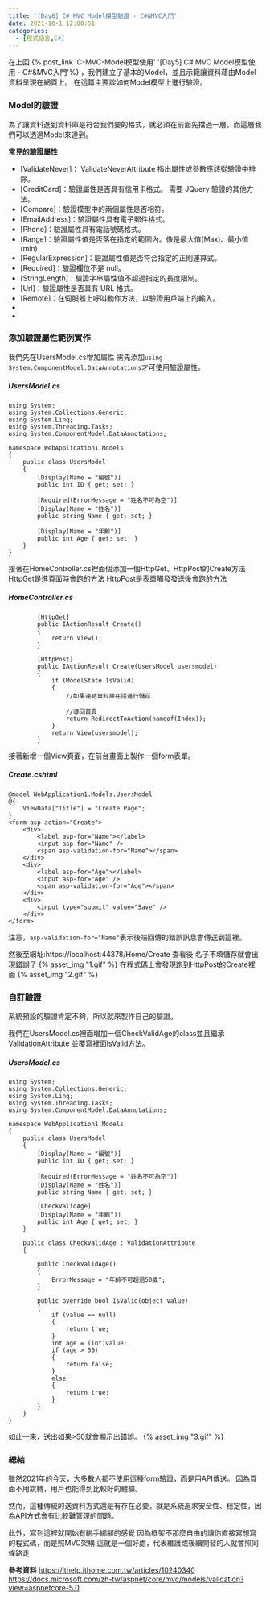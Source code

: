```yaml
---
title: '[Day6] C# MVC Model模型驗證 - C#&MVC入門'
date: 2021-10-1 12:00:51
categories:
  - [程式語言,C#]
---
```

在上回 {% post_link 'C-MVC-Model模型使用' '[Day5] C# MVC Model模型使用 - C#&MVC入門'%}  ，我們建立了基本的Model，並且示範讓資料藉由Model資料呈現在網頁上。
在這篇主要談如何Model模型上進行驗證。

### Model的驗證
為了讓資料進到資料庫是符合我們要的格式，就必須在前面先擋過一層，而這層我們可以透過Model來達到。

**常見的驗證屬性**
+ [ValidateNever]： ValidateNeverAttribute 指出屬性或參數應該從驗證中排除。
+ [CreditCard]：驗證屬性是否具有信用卡格式。 需要 JQuery 驗證的其他方法。
+ [Compare]：驗證模型中的兩個屬性是否相符。
+ [EmailAddress]：驗證屬性具有電子郵件格式。
+ [Phone]：驗證屬性具有電話號碼格式。
+ [Range]：驗證屬性值是否落在指定的範圍內。像是最大值(Max)、最小值(min)
+ [RegularExpression]：驗證屬性值是否符合指定的正則運算式。
+ [Required]：驗證欄位不是 null。 
+ [StringLength]：驗證字串屬性值不超過指定的長度限制。
+ [Url]：驗證屬性是否具有 URL 格式。
+ [Remote]：在伺服器上呼叫動作方法，以驗證用戶端上的輸入。
+ [Display]:顯示名稱為
+ [DataType]:資料型別

### 添加驗證屬性範例實作
我們先在UsersModel.cs增加屬性
需先添加<code>using System.ComponentModel.DataAnnotations</code>才可使用驗證屬性。

##### UsersModel.cs

```
using System;
using System.Collections.Generic;
using System.Linq;
using System.Threading.Tasks;
using System.ComponentModel.DataAnnotations;

namespace WebApplication1.Models
{
    public class UsersModel
    {
        [Display(Name = "編號")]
        public int ID { get; set; }

        [Required(ErrorMessage = "姓名不可為空")]
        [Display(Name = "姓名")]
        public string Name { get; set; }

        [Display(Name = "年齡")]
        public int Age { get; set; }
    }
}
```
接著在HomeController.cs裡面個添加一個HttpGet、HttpPost的Create方法
HttpGet是進頁面時會跑的方法
HttpPost是表單觸發發送後會跑的方法
##### HomeController.cs
```
        [HttpGet]
        public IActionResult Create()
        {
            return View();
        }

        [HttpPost]
        public IActionResult Create(UsersModel usersmodel)
        {
            if (ModelState.IsValid)
            {
                //如果連結資料庫在這進行儲存

                //導回首頁
                return RedirectToAction(nameof(Index));
            }
            return View(usersmodel);
        }
```

接著新增一個View頁面，在前台畫面上製作一個form表單。
##### Create.cshtml
```
@model WebApplication1.Models.UsersModel
@{
    ViewData["Title"] = "Create Page";
}
<form asp-action="Create">
    <div>
        <label asp-for="Name"></label>
        <input asp-for="Name" />
        <span asp-validation-for="Name"></span>
    </div>
    <div>
        <label asp-for="Age"></label>
        <input asp-for="Age" />
        <span asp-validation-for="Age"></span>
    </div>
    <div>
        <input type="submit" value="Save" />
    </div>
</form>
```

注意，<code>asp-validation-for="Name"</code>表示後端回傳的錯誤訊息會傳送到這裡。


然後至網址:https://localhost:44378/Home/Create 查看後
名子不填儲存就會出現錯誤了
{% asset_img "1.gif" %}
在程式碼上會發現跑到HttpPost的Create裡面
{% asset_img "2.gif" %}

### 自訂驗證
系統預設的驗證肯定不夠，所以就來製作自己的驗證。

我們在UsersModel.cs裡面增加一個CheckValidAge的class並且繼承ValidationAttribute
並覆寫裡面IsValid方法。

##### UsersModel.cs
```
using System;
using System.Collections.Generic;
using System.Linq;
using System.Threading.Tasks;
using System.ComponentModel.DataAnnotations;

namespace WebApplication1.Models
{
    public class UsersModel
    {
        [Display(Name = "編號")]
        public int ID { get; set; }

        [Required(ErrorMessage = "姓名不可為空")]
        [Display(Name = "姓名")]
        public string Name { get; set; }

        [CheckValidAge]
        [Display(Name = "年齡")]
        public int Age { get; set; }
    }

    public class CheckValidAge : ValidationAttribute
    {

        public CheckValidAge()
        {
            ErrorMessage = "年齡不可超過50歲";
        }

        public override bool IsValid(object value)
        {
            if (value == null)
            {
                return true;
            }
            int age = (int)value;
            if (age > 50)
            {
                return false;
            }
            else
            {
                return true;
            }
        }
    }
}

```
如此一來，送出如果>50就會顯示出錯誤。
{% asset_img "3.gif" %}


### 總結
雖然2021年的今天，大多數人都不使用這種form驗證，而是用API傳送。
因為頁面不用跳轉，用戶也能得到比較好的體驗。

然而，這種傳統的送資料方式還是有存在必要，就是系統追求安全性、穩定性，因為API方式會有比較難管理的問題。

此外，寫到這裡就開始有綁手綁腳的感覺
因為框架不那麼自由的讓你直接寫想寫的程式碼，而是照MVC架構
這就是一個好處，代表維護或後續開發的人就會照同條路走

**參考資料**
https://ithelp.ithome.com.tw/articles/10240340
https://docs.microsoft.com/zh-tw/aspnet/core/mvc/models/validation?view=aspnetcore-5.0


